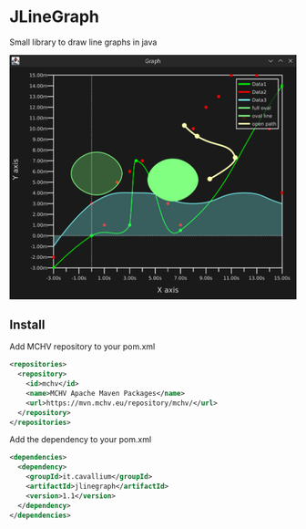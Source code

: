 # JLineGraph

Small library to draw line graphs in java

![.preview.png](.preview.png)

## Install

Add MCHV repository to your pom.xml

```xml
<repositories>
  <repository>
    <id>mchv</id>
    <name>MCHV Apache Maven Packages</name>
    <url>https://mvn.mchv.eu/repository/mchv/</url>
  </repository>
</repositories>
```

Add the dependency to your pom.xml

```xml
<dependencies>
  <dependency>
    <groupId>it.cavallium</groupId>
    <artifactId>jlinegraph</artifactId>
    <version>1.1</version>
  </dependency>
</dependencies>
```
